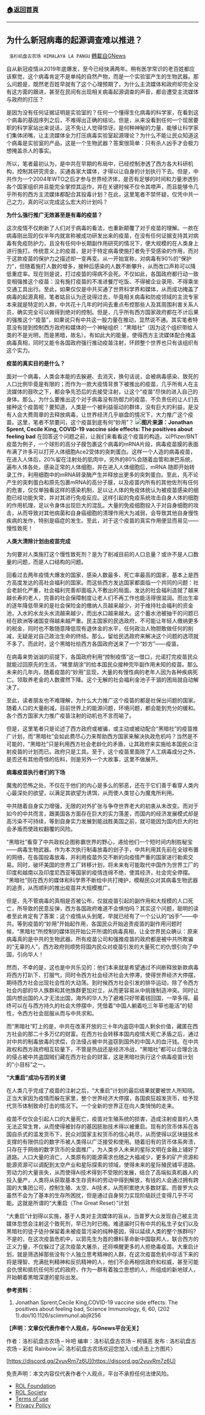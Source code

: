 ###  [:house:返回首頁](https://github.com/ourhimalayas/txt)
---


## 为什么新冠病毒的起源调查难以推进？
` 洛杉矶盘古农场 HIMALAYA LA PANGU` [轉載自GNews](https://gnews.org/zh-hans/1747794/)

自从新冠疫情从2019年底爆发，至今已经快满两年。稍有医学常识的老百姓都应该察觉，这个病毒肯定不是单纯的自然产物，而是一个实验室产生的生物武器。那么问题是，既然老百姓早就有了这个心理预期了，为什么主流媒体和政府却完全没有这方面的跟进，甚至在民间有出现相关病毒起源调查的声音，都会遭受主流媒体与政府的打压？

是因为没有任何证据证明是实验室的？任何一个懂得生化病毒的科学家，在看到这个病毒的基因序列之后，不难得出正确的结论。但是，从来没看到任何一个现居要职的科学家站出来说话，这不免让人觉得惊讶。是何种神秘的力量，能够让科学家们集体闭嘴，让主流媒体全力打压病毒实验室起源理论？为什么不能让民众知道这个病毒是实验室的产品，这是一个生物武器？答案很简单：只有杀人凶手才会极力想掩盖杀人的事实。

所以，笔者最初认为，是中共在早期的布局中，已经控制渗透了西方各大科研机构，控制其研究资金，买通各家大媒体，才得以让自身的计划执行下去。但是，中共作为一个2004年WTO之后才参与世界经济体，是否有足够的时间和力量渗透到各个国家组织并且能完全掌控其运作，并在关键时候不仅令其噤声，而且能够令几乎所有的西方主流媒体都配合其投毒计划？在此，这里笔者不禁怀疑，仅凭中共一己之力，真的可以完成这么宏大的计划吗？

**为什么强行推广无效甚至是有毒的疫苗？**

这次疫情不仅刷新了人们对于病毒的看法，也重新颠覆了对于疫苗的理解。一款在病毒刚出现的仅半年内就宣称被成功研发出来的疫苗，在没有任何证据支持其对病毒有免疫防护力，且没有任何中长期副作用研究的情况下，便大规模的在人类身上进行施打。传统意义上的疫苗，是对于特定病毒使施打者免于受感染的作用，而对于这款疫苗的保护力之描述却一变再变。从一开始宣称，对病毒有90%的“保护力”，但随着施打人数的增多，接种后感染的人数不断攀升，从而改口声称可以降低重症率。现在则是说，打过疫苗的得病不会死。不仅如此，各国政府都行动一致变相强推这个疫苗：没有施打疫苗的不准进餐厅吃饭、不得被企业录用、不得乘坐交通工具出行。至此，如果仅仅是中共买通了世界科学界和媒体，从而成功掩盖了病毒的起源真相，笔者姑且认为还说得过去，毕竟相关病毒和防疫领域的主流专家本来就是特定的人群，中共花十几年的时间去重点布控那些人及其周围利害关系人员，确实完全可以做得到绝对的控制。但是，几乎所有西方国家政府都在不计后果的强推这个“疫苗”，如果说只有中共这一股力量在推动，显然说不通。其实笔者特意没有提到控制西方政府和媒体的一个神秘组织：“黑暗社”（因为这个组织带给人类的不是光明，而是黑暗，故名）。有如此大的能量，使得西方主流媒体配合掩盖病毒真相，同时又能令各国政府强行推动疫苗注射，环顾整个世界也只有该组织有这个实力。

**疫苗的真实目的是什么？**

面对一个病毒，人类会本能的去躲避、去消灭，换句话说，会被病毒感染、致死的人口比例毕竟是有限的；而作为一款大疫情背景下被推出的疫苗，几乎所有人在主流媒体的鼓吹之下，都会争先恐后的去接受注射，让这个“疫苗”尽快的进入自己的身体。那么，为什么要推出这个对于病毒没有防御力的疫苗、不负责任的让人们去接种这个疫苗呢？要知道，人类是一个被利益驱动的群体，没有巨大的利益，是没有人会大费周章的去释放病毒，让世界经济几乎崩盘的情况下，大力推广这个疫苗。这里，笔者不禁要问，这个疫苗到底有何“妙用”？
![](https://assets.gnews.org/wp-content/uploads/2021/12/amec6-bawqx.jpg)**图片来源：Jonathan Sprent, Cecile King, COVID-19 vaccine side effects: The positives about feeling bad**
在回答这个问题之前，让我们来看看这个疫苗的构造。以Pfizer/BNT疫苗为例子，一个球形的高分子膜包裹这个病毒的mRNA片段，病毒疫苗膜的表面布满了许多可以打开人体细胞Ace2受体的突刺蛋白。这样一个人造的病毒疫苗，在进入人体后，20%留在注射处的肌肉中，另外的80%会随着血管和淋巴系统，遍布人体各处，感染正常的人体细胞，并在进入人体细胞后，mRNA 随即开始转录工作，利用细胞中的mRNA转录酶产生并释放出更多的突刺蛋白。至此，先不论产生的突刺蛋白和原先包裹mRNA的高分子膜，以及疫苗内所有的其他佐剂有任何的危害，仅仅单独看这样的感染机制，足以让人体的免疫体统认为被疫苗感染的细胞已经功能失常，并对其进行免疫反应。这样引起的免疫系统攻击自身人体的细胞的作用机理，足以令身体出现巨大的混乱。大量的免疫细胞投入于对自身细胞的攻击，从而导致对其他病菌和自身癌细胞的清理作用大为减弱，会导致其他自身慢性疾病的发作，特别是癌症的发生。至此，对于这个疫苗的真实作用便显而易见——慢性致死！

**人类大清除计划由疫苗完成**

为何要对人类施打这个慢性致死剂？是为了削减目前的人口总量？或许不是人口数量的问题，而是人口结构的问题。

回看过去两年疫情大爆发的国家，感染人数最多、死亡率最高的国家，基本上是西方高度发达的高社会福利的国家。而这些西方发达国家都面临一个共同的问题：社会老龄化严重，社会福利完善却面临入不敷出的局面。发达的社会福利造就了越来越长寿的老人，完善的社会保障制度让老人们不再工作也能活得很滋润。而出生率的逐年降低带来的是社会保险金的缴纳人员越来越少，对于维持社会福利的资金池，入水的水龙头水流越来越少，而出水口越来越大。这个蓄水池被抽干的问题已经在欧洲等诸国变得越来越严重。民主国家的民选政府，不可能让年轻人缴纳更多的税金，同时也不敢随意降低现有退休金的水平，任何政治人物胆敢做任何的削减，无疑是对自己政治生命的终结。那么，留给民选政府来解决这个问题的选项就不多了。而此时，这个黑暗社给西方各国政府送来了一个“妙方”——疫苗。

在病毒来势汹汹的前提下，各国政府利用“控制疫情”这一借口，允诺打完疫苗民众就能过回原先的生活，“稀里胡涂”的给本国民众接种完毕副作用未知的疫苗。那么未来的几年内，随着疫苗的“妙用”显现，大量的有慢性病的老年人因为各种疾病死亡。领取养老金的人数骤然下降。这个无解的社会福利金池子干涸的困局就自动解决了。

至此，读者朋友也不难理解，为什么大力推广这个疫苗的都是社保出问题的国家。随着人口的大量削减，目前世界上的能源问题，环境问题，都会能到充分的缓和。各个西方国家大力推广疫苗注射的动机也不言而喻了。

但是，这里笔者只是论述了西方政府或被骗，或主动或被动配合“黑暗社”的疫苗推广计划，而“黑暗社”会如此费尽心力来帮助西方国家来解决执政危机吗？当然是不可能的，“黑暗社”只是利用西方社会老龄化的矛盾，让其政府来实施给本国民众注射疫苗的计划而已。政府只是工具。至于，这个疫苗里面除了人工病毒成分之外，是否还有其他奇怪的佐料，则是另外一个大故事，这里不做展开。

**病毒疫苗执行者们的下场**

魔鬼的恐怖之处，不仅在于他们的内心是多么的邪恶，还在于它们善于看穿人类内心最深处的欲望，以满足其欲望为诱饵，从而使人类甘心为魔鬼所利用。

中共随着自身实力增强，无限的对外扩张与争夺世界老大的初衷从未改变。而对于如今的中共而言，跟美国各方面存在巨大的实力落差，而国内的经济发展模式却是高污染不可持续，等到自身实力发展到能战胜美国之前，就可能因为国内巨大的社会矛盾而使政权翻覆的风险。

“黑暗社”看穿了中共政权企图称霸世界的野心，递给他们一个短时间内制胜秘宝——病毒生物武器。作为本次执行制毒放毒的刽子手，中共利用其先前在全球布置的网络，在各国投毒放毒，并利用疫苗外交不断的向疫情严重的国家进行勒索交易。同时，破坏美国的世界工厂转移计划，将未来有可能取代中国作为世界工厂的印度和越南以及印度尼西亚等国家的疫情连绵不绝，使其经济，社会完全停摆。 “黑暗社”则在西方的媒体和科学界不断给中共打掩护，模糊民众对其病毒生物武器的追责，从而顺利的推出疫苗并大规模推广。

但是，先不管病毒的真相是否被公布，仅就疫苗引起的副作用和大规模的人口死亡，所导致的民意反弹，西方各国政府难道不会惧怕吗？其实这个问题，聪明的读者至此肯定有了答案：这个疫情从头到尾，早就已经有了一个公认的“凶手”——中共。等到疫苗的“妙用”开始起作用，各国民众开始追责疫苗的副作用问题时候，“黑暗社”所控制的媒体则开始公开所谓的病毒真相，让全世界民众确认：原来病毒真的是中共的生物武器。所有疫苗公司和强推疫苗的政府都是被中共所欺骗的“无辜的人”，西方政府则顺势将国内民众对疫苗引发的大量死亡的仇恨引向了中国，引向华人！

然而，不幸的是，这也是中共乐见的：他们本来就是希望通过不间断释放新款病毒将西方打趴下、打服气，同时令西方社会经济社会大停滞，使得世界经济大停摆，期待西方社会出现社会性的大动荡。到时候西方社会引发的排华运动，除了令西方社会内部的华人族群和其他族群更加对立，从而更容易从中挑拨制造冲突。同时让国内想出国的人才无法出国，海外的华人为了避难只好带着钱回国，一举多得。最终可以在与西方持久的社会大停摆中，凭借着“中国人躺着吃三年草也能活”的韧性，令西方社会屈服从而与中共求和。

而“黑暗社”盯上的是，中共在改革开放的三十年内盗窃中国人剩余价值，藏匿在西方社会的那二十多万亿的财富。在西方社会转移本国内疫情大死亡矛盾之后，通过对中共的制毒放毒的求偿，合法侵占被中共盗窃到国外的中国人的血汗钱。在中共政权和西方政府相互较量下，不管是热战还是经济冷战，“黑暗社”都可以合理合法的侵占被中共盗国贼们藏在西方社会的财富，这是黑暗社执行这个病毒疫苗计划的“小目标”之一。

**“大重启”成功与否的关键**

在人类几乎完成了疫苗的注射之后，“大重启”计划的最后结果就要被世人所知晓。正当大家因为疫情而躲在家里，整个世界经济大停摆，各国疯狂超发货币，给予现代货币体制致命打击的情况下。一个全新的世界正在向人类悄悄的走来。

疫苗不仅仅会引起人口的大量死亡，疫苗对生殖系统的损害，造成注射疫苗的人类无法正常生育，从而使得被封存的基因胚胎技术得以被重启。现有的货币体系在各国自杀式的滥发货币下，民众对国家主权货币的信心耗尽，从而使得以区块链技术支撑的有限供应的数字币被人类得以广泛接受和使用。随着旧有的货币体系奔溃，只存在于网络的数字货币的全面推广，为人类步入未来的星际文明在金融上铺好了道路。人口大量的消亡，人类原有的能源需求也随之大福减少，更多的矿产资源和能源资源可以调配到太空产业和星际探索的领域，使得未来的星际殖民铺平道路。劳动力的大量丧失，从而使得Ai技术得到不受限的发展，结合了高端拟真机器人的投入量产，人类将从获取基本生存资料的劳动中得到解放，有钱的人会通过拥有跨国的大集团公司，控制生殖、太空、AI技术，从而积累绝大多数财富。而普罗大众虽然不会为了基本的生存所困扰，但是通过自身努力实现阶级跃迁变得几乎不可能。这就是所谓的“大重启（The Great Reset）”计划

“大重启”计划得以实施，基于人类对主流媒体的盲从，当普罗大众发现自己被主流媒体忽悠会注射这个致死剂，早已为时已晚。难道届时只有中共的私生子女们以及黑暗社的徒子徒孙保留着未被疫苗污染的纯种基因，得以延续人类的整个族群吗?不是的，在这次疫苗危机中，以郭先生为首的爆料革命新中国联邦人，联合西方的正义力量，不仅躲过了这次疫苗大屠杀，还将唤醒更多的人拒绝毒疫苗。大重启计划，就是筛选掉那些没有个人独立思考精神的人群，在这次疫苗危机中存活下来的将是理智、充满批判精神和反抗精神的人，他们不会再相信政府和权威，甚至可能会仇恨和抵抗任何形式的政府，作为一群有着独立思想的人，所组成的新地球人，开始朝着黑暗深邃的星际出发。

**参考资料**：

1. Jonathan Sprent,Cecile King,COVID-19 vaccine side effects: The positives about feeling bad, Science Immunology, 6, 60, (202
1).doi/10.1126/sciimmunol.abj9256


【**声明：文章仅代表作者个人观点，与Gnews平台无关**】

作者：洛杉矶盘古农场 – 咔吧
编审：洛杉矶盘古农场 – 柯镇恶
发布 : 洛杉矶盘古农场 – 彩虹 Rainbow
![](https://assets.gnews.org/wp-content/uploads/2021/03/WhatsApp-Image-2021-06-26-at-22.05.30.jpeg)
洛杉矶盘古农场欢迎您加入:(或点击上方图片）

[https://discord.gg/2vuvRm7z6U](https://discord.gg/2vuvRm7z6U)

 

免责声明：本文内容仅代表作者个人观点，平台不承担任何法律风险。

- [ROL Foundation](https://rolfoundation.org/)
- [ROL Society](https://rolsociety.org/)
- [Terms of use](https://gnews.org/terms-of-use-3/)
- [Privacy Policy](https://gnews.org/privacy-policy/)
